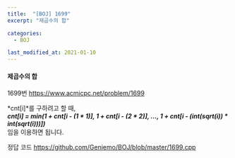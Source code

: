 ```yaml
---
title:  "[BOJ] 1699"
excerpt: "제곱수의 합"

categories:
  - BOJ

last_modified_at: 2021-01-10
---
```


#### 제곱수의 합

1699번 <https://www.acmicpc.net/problem/1699>

*cnt[i]*를 구하려고 할 때,<br>
***cnt[i] = min(1 + cnt[i - (1 * 1)], 1 + cnt[i - (2 * 2)], ..., 1 + cnt[i - (int(sqrt(i)) * int(sqrt(i)))])***<br>
임을 이용하면 됩니다.

정답 코드 <https://github.com/Geniemo/BOJ/blob/master/1699.cpp>
